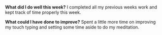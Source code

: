 **What did I do well this week?**
I completed all my previous weeks work and kept track of time properly this week.

 **What could I have done to improve?**
 Spent a little more time on improving my touch typing and setting some time aside to do my meditation.
